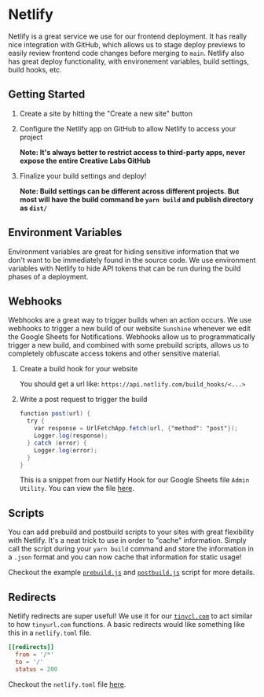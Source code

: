 # Netlify

Netlify is a great service we use for our frontend deployment. It has really nice
integration with GitHub, which allows us to stage deploy previews to easily review
frontend code changes before merging to `main`. Netlify also has great deploy functionality, with environement variables, build settings, build hooks, etc. 

## Getting Started

1. Create a site by hitting the "Create a new site" button

2. Configure the Netlify app on GitHub to allow Netlify to access your project

    **Note: It's always better to restrict access to third-party apps, never expose the entire Creative Labs GitHub**

3. Finalize your build settings and deploy!

    **Note: Build settings can be different across different projects. But most will have the build command be `yarn build` and publish directory as `dist/`**

## Environment Variables

Environment variables are great for hiding sensitive information that we don't want 
to be immediately found in the source code. We use environment variables with Netlify
to hide API tokens that can be run during the build phases of a deployment.

## Webhooks

Webhooks are a great way to trigger builds when an action occurs. We use webhooks
to trigger a new build of our website `Sunshine` whenever we edit the Google Sheets
for Notifications. Webhooks allow us to programmatically trigger a new build, and 
combined with some prebuild scripts, allows us to completely obfuscate access tokens
and other sensitive material. 

1. Create a build hook for your website

    You should get a url like: `https://api.netlify.com/build_hooks/<...>`

2. Write a post request to trigger the build

    ```gs
    function post(url) {
      try {
        var response = UrlFetchApp.fetch(url, {"method": "post"});
        Logger.log(response);
      } catch (error) {
        Logger.log(error);
      }
    }
    ```
    This is a snippet from our Netlify Hook for our Google Sheets file `Admin Utility`. You can view the file [here](examples/sheets-hook.gs).

## Scripts

You can add prebuild and postbuild scripts to your sites with great flexibility with
Netlify. It's a neat trick to use in order to "cache" information. Simply call the 
script during your `yarn build` command and store the information in a `.json` format
and you can now cache that information for static usage!

Checkout the example [`prebuild.js`](examples/prebuild.js) and 
[`postbuild.js`](examples/postbuild.js) script for more details.

## Redirects

Netlify redirects are super useful! We use it for our [`tinycl.com`](https://tinycl.com)
to act similar to how `tinyurl.com` functions. A basic redirects would like something
like this in a `netlify.toml` file.

```toml
[[redirects]]
  from = '/*'
  to = '/'
  status = 200
```

Checkout the `netlify.toml` file [here](examples/netlify.toml).

